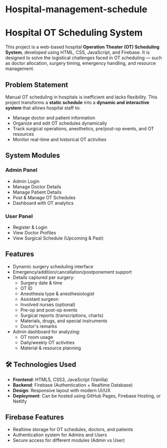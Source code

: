 ﻿# Hospital-management-schedule

 #  Hospital OT Scheduling System

This project is a web-based hospital **Operation Theater (OT) Scheduling System**, developed using HTML, CSS, JavaScript, and Firebase. It is designed to solve the logistical challenges faced in OT scheduling — such as doctor allocation, surgery timing, emergency handling, and resource management.

##  Problem Statement

Manual OT scheduling in hospitals is inefficient and lacks flexibility. This project transforms a **static schedule** into a **dynamic and interactive system** that allows hospital staff to:

- Manage doctor and patient information
- Organize and edit OT schedules dynamically
- Track surgical operations, anesthetics, pre/post-op events, and OT resources
- Monitor real-time and historical OT activities

##  System Modules

###  Admin Panel
-  Admin Login
-  Manage Doctor Details
-  Manage Patient Details
-  Post & Manage OT Schedules
-  Dashboard with OT analytics

###  User Panel
-  Register & Login
-  View Doctor Profiles
-  View Surgical Schedule (Upcoming & Past)

##  Features

- Dynamic surgery scheduling interface
- Emergency/addition/cancellation/postponement support
- Details captured per surgery:
  - Surgery date & time
  - OT ID
  - Anesthesia type & anesthesiologist
  - Assistant surgeon
  - Involved nurses (optional)
  - Pre-op and post-op events
  - Surgical reports (transcriptions, charts)
  - Materials, drugs, and special instruments
  - Doctor's remarks
- Admin dashboard for analyzing:
  - OT room usage
  - Daily/weekly OT activities
  - Material & resource planning

## 🛠️ Technologies Used

- **Frontend**: HTML5, CSS3, JavaScript (Vanilla)
- **Backend**: Firebase (Authentication + Realtime Database)
- **Design**: Responsive layout with modern UI/UX
- **Deployment**: Can be hosted using GitHub Pages, Firebase Hosting, or Netlify

##  Firebase Features

- Realtime storage for OT schedules, doctors, and patients
- Authentication system for Admins and Users
- Secure access for different modules (Admin vs User)
